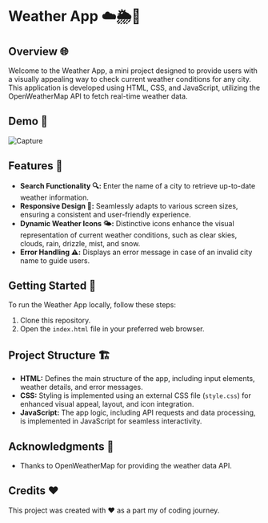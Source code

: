 # Weather App ☁️🌦️🌈

## Overview 🌐

Welcome to the Weather App, a mini project designed to provide users with a visually appealing way to check current weather conditions for any city. This application is developed using HTML, CSS, and JavaScript, utilizing the OpenWeatherMap API to fetch real-time weather data.

## Demo 📸
![Capture](https://github.com/frenz659/25days-javaScript-challenge/assets/80036366/a21bed24-fcb7-47fe-85d6-a2f70393427f)


## Features 🚀

- **Search Functionality 🔍:** Enter the name of a city to retrieve up-to-date weather information.
- **Responsive Design 📱:** Seamlessly adapts to various screen sizes, ensuring a consistent and user-friendly experience.
- **Dynamic Weather Icons 🌤️:** Distinctive icons enhance the visual representation of current weather conditions, such as clear skies, clouds, rain, drizzle, mist, and snow.
- **Error Handling ⚠️:** Displays an error message in case of an invalid city name to guide users.

## Getting Started 🏁

To run the Weather App locally, follow these steps:

1. Clone this repository.
2. Open the `index.html` file in your preferred web browser.

## Project Structure 🏗️

- **HTML:** Defines the main structure of the app, including input elements, weather details, and error messages.
- **CSS:** Styling is implemented using an external CSS file (`style.css`) for enhanced visual appeal, layout, and icon integration.
- **JavaScript:** The app logic, including API requests and data processing, is implemented in JavaScript for seamless interactivity.


## Acknowledgments 🙏

- Thanks to OpenWeatherMap for providing the weather data API.

## Credits ❤️

This project was created with ❤️ as a part my of coding journey.


